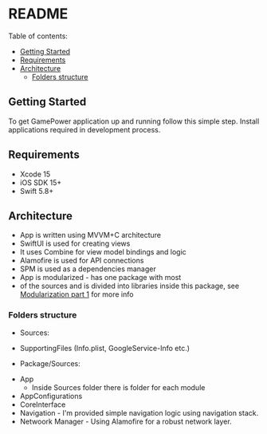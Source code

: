 # README #
Table of contents:
- [Getting Started](#getting-started)
- [Requirements](#requirements)
- [Architecture](#architecture)
    - [Folders structure](#folders-structure)



## Getting Started
To get GamePower application up and running follow this simple step.
Install applications required in development process.

## Requirements ##

- Xcode 15
- iOS SDK 15+
- Swift 5.8+

## Architecture ##

- App is written using MVVM+C architecture
- SwiftUI is used for creating views
- It uses Combine for view model bindings and logic
- Alamofire is used for API connections
- SPM is used as a dependencies manager
- App is modularized - has one package with most
-  of the sources and is divided into libraries inside this package, see [Modularization part 1](https://www.pointfree.co/episodes/ep171-modularization-part-1) for more info

### Folders structure ##

* Sources:
- SupportingFiles (Info.plist, GoogleService-Info etc.)

* Package/Sources:
- App
    - Inside Sources folder there is folder for each module 
- AppConfigurations
- CoreInterface
- Navigation - I'm provided simple navigation logic using navigation stack.
- Netwoork Manager - Using Alamofire for a robust network layer.
